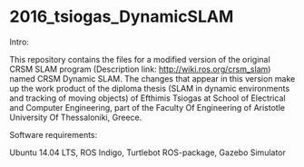 # 2016_tsiogas_DynamicSLAM

Intro:

This repository contains the files for a modified version of the original CRSM SLAM program (Description link: http://wiki.ros.org/crsm_slam) named CRSM Dynamic SLAM. The changes that appear in this version make up the work product of the diploma thesis (SLAM in dynamic environments and tracking of moving objects) of Efthimis Tsiogas at School of Electrical and Computer Engineering, part of the Faculty Of Engineering of Aristotle University Of Thessaloniki, Greece.

Software requirements:

Ubuntu 14.04 LTS, ROS Indigo, Turtlebot ROS-package, Gazebo Simulator
